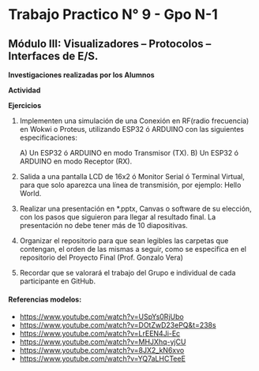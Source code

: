 # Trabajo Practico N° 9 - Gpo N-1
## Módulo III: Visualizadores – Protocolos – Interfaces de E/S.

**Investigaciones realizadas por los Alumnos**     

**Actividad**     

**Ejercicios**

1) Implementen una simulación de una Conexión en RF(radio frecuencia) en Wokwi o Proteus, utilizando ESP32 ó ARDUINO con las siguientes especificaciones:

    A) Un ESP32 ó ARDUINO en modo Transmisor (TX).
    B) Un ESP32 ó ARDUINO en modo Receptor (RX).

2) Salida a una pantalla LCD de 16x2 ó Monitor Serial ó Terminal Virtual, para que solo aparezca una línea de transmisión, por ejemplo: Hello World.

3) Realizar una presentación en *.pptx, Canvas o software de su elección, con los pasos que siguieron para llegar al resultado final. La presentación no debe tener más de 10 diapositivas.

4) Organizar el repositorio para que sean legibles las carpetas que contengan, el orden de las mismas a seguir, como se especifica en el repositorio del Proyecto Final (Prof. Gonzalo Vera)

5) Recordar que se valorará el trabajo del Grupo e individual de cada participante en GitHub.


#### Referencias modelos:
- https://www.youtube.com/watch?v=USpYs0RjUbo
- https://www.youtube.com/watch?v=DOtZwD23ePQ&t=238s
- https://www.youtube.com/watch?v=LrEEN4Ji-Ec
- https://www.youtube.com/watch?v=MHJXhq-yjCU
- https://www.youtube.com/watch?v=8JX2_kN6xvo
- https://www.youtube.com/watch?v=YQ7aLHCTeeE
